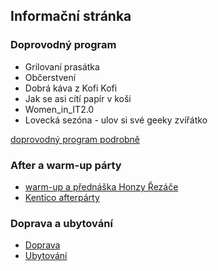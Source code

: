 Informační stránka
------------------

### Doprovodný program
 - Grilovaní prasátka
 - Občerstvení
 - Dobrá káva z Kofi Kofi
 - Jak se asi cítí papír v koši
 - Women_in_IT2.0
 - Lovecká sezóna - ulov si své geeky zvířátko

[doprovodný program podrobně](/2013/stranka/doprovodny-program.html)

### After a warm-up párty
 - [warm-up a přednáška Honzy Řezáče](/2013/stranka/warmup.html)
 - [Kentico afterpárty](/2013/stranka/afterparty.html)

### Doprava a ubytování
 - [Doprava](/2013/stranka/doprava.html)
 - [Ubytování](/2013/stranka/ubytovani.html)
